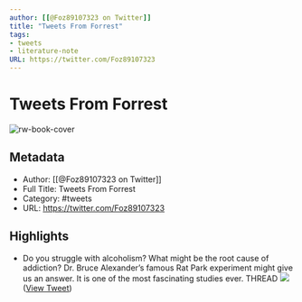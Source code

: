 ```yaml
---
author: [[@Foz89107323 on Twitter]]
title: "Tweets From Forrest"
tags: 
- tweets
- literature-note
URL: https://twitter.com/Foz89107323
---
```

# Tweets From Forrest

![rw-book-cover](https://pbs.twimg.com/profile_images/1540316982100238338/lPbR-eZi.jpg)

## Metadata
- Author: [[@Foz89107323 on Twitter]]
- Full Title: Tweets From Forrest
- Category: #tweets
- URL: https://twitter.com/Foz89107323

## Highlights
- Do you struggle with alcoholism?
  What might be the root cause of addiction?
  Dr. Bruce Alexander’s famous Rat Park experiment might give us an answer.
  It is one of the most fascinating studies ever.
  THREAD 
  ![](https://pbs.twimg.com/media/FnHpz9VWQAA78Kl.png) ([View Tweet](https://twitter.com/Foz89107323/status/1617330823316791296))
